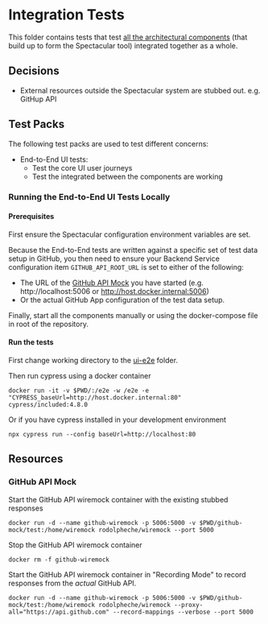 # Integration Tests
This folder contains tests that test [all the architectural components](../docs/architecture.md) (that build up to form the Spectacular tool) integrated together as a whole.

## Decisions
- External resources outside the Spectacular system are stubbed out. e.g. GitHup API

## Test Packs
The following test packs are used to test different concerns:
- End-to-End UI tests:
  - Test the core UI user journeys
  - Test the integrated between the components are working

### Running the End-to-End UI Tests Locally
#### Prerequisites
First ensure the Spectacular configuration environment variables are set.

Because the End-to-End tests are written against a specific set of test data setup in GitHub, you then need to ensure your Backend Service configuration item `GITHUB_API_ROOT_URL` is set to either of the following:
- The URL of the [GitHub API Mock](#github-api-mock) you have started (e.g. http://localhost:5006 or http://host.docker.internal:5006)
- Or the actual GitHub App configuration of the test data setup.

Finally, start all the components manually or using the docker-compose file in root of the repository.

#### Run the tests
First change working directory to the [ui-e2e](ui-e2e/) folder.

Then run cypress using a docker container
```
docker run -it -v $PWD/:/e2e -w /e2e -e "CYPRESS_baseUrl=http://host.docker.internal:80" cypress/included:4.8.0
```

Or if you have cypress installed in your development environment
```
npx cypress run --config baseUrl=http://localhost:80
```

## Resources
### GitHub API Mock
Start the GitHub API wiremock container with the existing stubbed responses
```
docker run -d --name github-wiremock -p 5006:5000 -v $PWD/github-mock/test:/home/wiremock rodolpheche/wiremock --port 5000
```
Stop the GitHub API wiremock container
```
docker rm -f github-wiremock
```

Start the GitHub API wiremock container in "Recording Mode" to record responses from the _actual_ GitHub API.
```
docker run -d --name github-wiremock -p 5006:5000 -v $PWD/github-mock/test:/home/wiremock rodolpheche/wiremock --proxy-all="https://api.github.com" --record-mappings --verbose --port 5000
```
